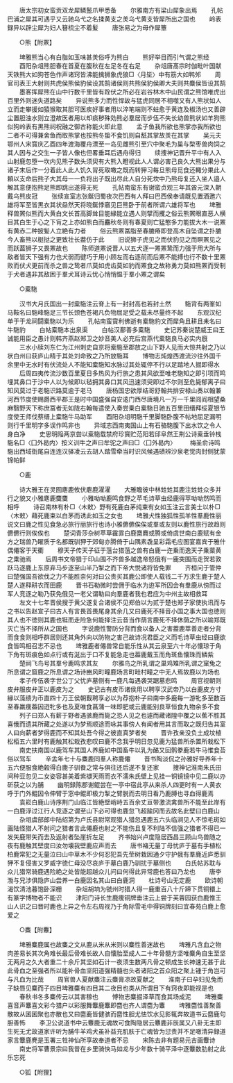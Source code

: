 <!-- { "loadSidebar": true } -->
　　唐太宗初女蛮贡双龙犀鳞鬛爪甲悉备
　　尔雅南方有梁山犀象出焉
　　孔帖巴浦之犀其可遇乎又云驰乌弋之名揉黄支之羙乌弋黄支皆犀所出之国也
　　岭表録异以辟尘犀为妇人簮梳尘不着髪
　　唐张易之为母作犀簟

　　○熊【附罴】

　　埤雅熊当心有白脂如玉味甚羙俗呼为熊白
　　熊好举目而引气谓之熊经
　　酉阳杂俎熊胆春在首夏在腹秋在左足冬在右足
　　杂俎唐髙宗时伽毗叶国献天铁熊大如狗苍色作声诸窍皆沸能擒狮象虎狼□〈月坒〉中有筋大如鸭邜
　　周官司表王大射则共虎侯熊侯豹侯设其鹄诸侯则共熊侯豹侯卿大夫则共麋侯皆设其鹄
　　墨客挥犀熊在山中行数千里皆有跧伏之所必在岩谷林木中山民谓之熊馆唯虎出百里外则迷失道路矣
　　异说熊多力而性悍故与猛虎同居不相噬又有人熊状如人立而走攀援如猿猴取其胆可医疾好事者用以淬笔端则不蛀愈于黄连及椒汤也又善辟尘置胆浊水则立澄故医者用以却痰秽殊効熊必羣居而步伍不失长幼兽熊状如羊狗熊似狗岭表有黒熊祠祝融之御古称能火即此意
　　孟子鱼我所欲也熊掌亦我所欲也二者不可得兼舍鱼而取熊掌也按熊冬蛰不食饥则自舐其掌故羙在其掌
　　吴元夫鄂州人宋寳庆乙酉四年渡海覆舟漂至一岛见雌熊引至穴中聚毛为巢与棃枣兽肉饲之其人因与之交生一子皆人像也但畧垂耳后遇舟得归
　　续捜神记晋升平中有人入山射鹿忽堕一坎内见熊子数头须臾有大熊入瞪视此人人谓必害己良久大熊出果分与诸子末后作一分着此人此人饥久冐死取噉之既而转狎习每旦熊母觅食还輙分果此人頼以支命后熊子大其母一一负将出子既出尽此人自分死坎中乃熊母复还入坐人邉人解其意便抱熊足熊即跳出遂得无死
　　孔帖南蛮东有谢蛮贞观三年其酋元深入朝戴乌熊皮冠
　　张续宣室志张鋋归蜀夜次巴西有人拜曰巴西侯奉请既见置酒邀六雄将军至皆黒衣其状赑然天将晓鋋悸窹见巨熊卧于前者所谓六雄将军也
　　埤雅释兽罴似熊而大黄白文长首高脚耸目能縁能立遇人则擘而攫之俗云熊罴眼直恶人横目其白生于心之下肓之上亦如熊白而麤秋冬则有春夏则亡猛憨多力能拔大木一说罴有黄赤二种披髪人立絶有力者
　　俗云熊罴冨脂至春膔瘠即登高木自坠谓之扑膔今人畜熊以梃挞之更致壮长葢仿于此
　　旧说狮子虎见之而伏豹见之而瞑罴见之而跃葢狮子又畏罴故也
　　陈师道罴说晋人以五犬逐一罴罴鸷而力强于用大所与敌者皆天下强有力也犬弱而徤巧于用小顾左而右逐前而后罴不能搏也行不数十里罴败而伏犬更前而杀之兽之鸷者爪莫如虎齿莫如豹而罴食之故称勇力莫如熊罴而受制于犬者遇非其敌困于羣犬耳诗云忧心悄悄愠于羣小罴之谓矣

　　○槖駞

　　汉书大月氏国出一封槖駞注云脊上有一封封高也若封土然
　　駞背有两峯如马鞍名曰駞峰駞足三节长颈色苍褐凡负物屈足受之载未尽量终不起
　　东观汉纪单于于龙祠闘槖駞以为乐
　　孔帖南蛮寳利佛逝有槖駞豹文而犀角且耕且耒名曰牛駞豹
　　白帖槖駞本出泉渠
　　白帖汉鄯善多槖駞
　　史记苏秦说楚威王曰王诚能用臣之愚计则韩齐燕赵郑卫之妙音美人必充后宫燕代槖駞良马必实内廐
　　三水小牍刘东仁为江州刺史自京将槖駞至郡放之山下野人见而大惊共射之乃以状白州曰获庐山精于其处刘命致之乃所放駞耳
　　博物志炖煌西渡流沙往外国千余里中无水时有伏流处人不能知槖駞知水脉过其处辄停不行以足踏地人掘即得水
　　后周四夷传流沙数百里夏日多热风为行旅之患其风欲至唯老駞知之即引项而鸣埋其鼻口于沙中人以为候即以毡拥其鼻口其风迅速须臾即过不尔则至危毙郁离子曰知风莫过于老駞识路莫逾于老马
　　唐杨国忠欲厚结哥舒翰共排安禄山奏以翰兼河西节度使赐爵西平郡王是时中国盛强自安逺门西尽唐境凡一万一千里闾阎相望桑麻翳野天下称庶冨者无如陇右翰每遣使入奏尝乗白槖駞日驰五百里田缙拜绥夏银节度使王师伐蔡缙上槖駞牛马助军
　　酉阳杂俎明駞千里脚駞卧腹不帖地屈足漏明则行千里明字多误作鸣非也
　　异域志西南夷国山上有石骆駞腹下出水饮之令人身白净
　　史思明陥两京尝以槖駞载禁府珍寳贮范阳若邱阜然王荆公诗槖垂铃栈駞名□〈囗外曷内〉按义训牛之声曰牟驼之声曰□〈囗外曷内〉
　　梅圣俞诗鸣駞出西域衘尾自连连汉驿凌云去胡人踏雪牵当时识风候遇碛辨沙泉老觉肉封侧犹蒙锦帕鲜

　　○鹿

　　诗大雅王在灵囿麀鹿攸伏麀鹿濯濯
　　大雅瞻彼中林甡甡其鹿注甡甡众多并行之貌又小雅麀鹿麌麌
　　小雅呦呦鹿鸣食野之苹毛诗草虫经鹿得苹呦呦然鸣而相呼
　　诗召南林有朴□〈木敕〉野有死鹿白茅纯束有女如玉注云言美士以朴□〈木敕〉藉死鹿束以白茅而诱此如玉之女也
　　埤雅犬性独狐性孤羊性羣鹿性丽说文曰鹿之性见食急必旅行丽旅行也诗小雅儦儦俟俟或羣或友则以鹿性旅行故趋则儦儦行则俟俟也
　　楚词青莎杂树苹草靃霏白鹿麕麚或腾或倚虞世南白鹿赋有金方之瑞兽乃矅质于名都既驯狎于郊甸亦腾倚于山隅素毳呈彩霜毛应图宴嘉宾于雅什偶僊客于天衢
　　穆天子传天子征于菹台猎菹之兽有白鹿一迕乗而逸天子乗蕖黄之乗驰焉
　　后周书文帝猎于印山围不齐兽多越逸帝怒俄有一鹿突围而走贺若敦跃马逐鹿上东原弃马步逐至山半乃掣之而下帝大悦诸将皆免罪
　　齐桓问于管仲曰楚强国吾欲伐之力不能胜柰何对曰公贵买其鹿公即使人载钱二千万求生鹿于楚人楚人遂释耕农而田鹿
　　晋书石勒微时尝佣于临水为逰军所囚会有羣鹿从傍而过军人竞逐之勒乃获免俄见一老父谓勒曰向羣鹿者我也君应为中州主故相救耳
　　左文十七年晋侯搜于黄父遂复合诸侯不见郑伯以为贰于楚也郑子家使执讯而与之书以告赵宣子曰古人有言畏首畏尾身其余几又曰鹿死不择音小国之事大国也徳则其人也不徳则其鹿也铤而走险急何能择注云音当作荫言鹿死不择休荫之所以喻郑既灭亡当不择所从之国也
　　字说鹿性警防分背而食以备人之害葢鹿萃善走者分背而食食则相呼群居则还其角外向以防物之害己故诗况君臣之义而毛诗草虫经曰鹿欲食皆鸣相召志不忌也
　　埤雅鹿者僊兽常自能乐性从其云泉至六十年必懐琼于角下角有斑痕色如点行或有涎出于口不复能急走也葢鹿戴玉而角斑鱼懐珠而鳞紫
　　楚祠飞鸟号其羣兮鹿鸣求其友
　　尔雅鸟之所乳谓之巢鸡雉所乳谓之窠兔之所息谓之窟鹿之所息谓之场诗豳风町疃鹿场言町畦村疃之中无人焉故鹿以为场也
　　孝子传伍袭字世公丁父忧庐墓侧有一鹿凡每遇袭哭踞墓悲鸣
　　周官视朝则皮弁服皮弁正以鹿皮为之
　　史记古有皮币诸侯用以聘享汉武帝乃以白鹿皮方寸縁以藻缋为币直四十万王侯朝觐聘享必以为荐抱朴子曰南中多鹿每一游牝多至数百至春羸痩葢因逰牝多也及夏唯食菖蒲一味即肥或云鹿能别良草恒食九物余多不食
　　列子曰郑人有薪于野者遇骇鹿而毙之恐人见之也遽而藏诸隍中覆之以蕉不胜其喜俄而遗其所藏之处遂以为梦焉顺途而咏其事傍人有闻者用其言而取之既归告其室人曰向薪者梦得鹿而不知其处吾今得之彼直真梦者矣
　　晋许孜亲没负土成坟植松栢五六里时有鹿触其松栽孜悲叹曰鹿不念我乎明日忽见鹿为猛兽所杀置所栽松下
　　南史扶南国以鹿驾车其国人养鹿如中国畜牛以乳为酪又回鹘豢鹿若牛马惟食苔俗以驾车
　　辛孟年七十与麋鹿同羣人称鹿僊
　　晋书陶淡侃之孙雅好导养年十五六便服食絶榖得白鹿子驯飬之常与俱往还后遂不复还家
　　捜神记淮南朱氏田间种豆忽见二女姿容甚美着紫襭天雨而衣不濡朱氏壁上见挂一铜镜镜中见二鹿以刅斫获之以为脯
　　幽明録陈郡谢鲲尝在一亭中宿此亭从来杀人四更时有一人黄衣呼于门外鲲因令伸臂于窓中鲲即极力掣之臂脱而去明日看乃鹿膊也寻血得鹿焉
　　袁崧白鹿山诗序荆门山临江皆絶壁峭峙五百余丈亘带激流禽兽所不能至此岸有一白鹿浮过江行人竞逐之谓至山下必可得也鹿忽飞超踰冈而去故名此壁曰白鹿山
　　杂俎虞部郎中陆绍第为卢氏县尉常观猎人猎忽遇鹿五六头临涧见人不惊毛斑如画陆怪猎人不射问之猎者言此僊鹿也射之不能伤且复不利陆不信强之猎者不得已一发矢鹿带矢而去及返射者坠崖折左足
　　齐书始兴卢度隐居西昌三顾山鸟兽随之夜有鹿触其壁度曰汝勿壊我壁鹿应声而去
　　唐书褚无量丁母忧庐于墓有手植松柏鹿常犯之无量泣曰山中草木不少何忍犯吾先茔树栽因通夕守护俄有羣鹿近庐悉驯狎不复侵害又罗威字徳仁母没尽哀庐于墓白鹿乃驯扰于墓侧也
　　白氏帖苏耽与众儿猎常骑鹿遇险絶之处皆能超越众儿问曰何得此异常鹿也答曰乃龙也
　　唐李渤与兄渉俱隐庐山尝养一白鹿因名其山曰白鹿洞
　　杜诗号山无定鹿
　　欧诗朝渴饮清池暮饱卧深栅
　　杂俎胡垧为虢州时猎人得一鹿重百八十斤蹄下贯铜镮上有篆字博物者不能识
　　津阳门诗长生鹿痩铜牌垂注云上尝于芙蓉园获白鹿惟王山人识之曰晋时鹿也上异之令左右周视乃于角际雪毛中得铜牌刻曰宜春苑白鹿上愈爱之

　　○麋【附麞】

　　埤雅麋鹿属也故麋之文从鹿从米从米则以麋性善迷故也
　　埤雅凡含血之物肉差易长其次角难长最后骨难长故人自懐胎至成人二十年骨髓方坚唯麋角自生至坚无两月之久大者重二十余斤其坚如石计一夜须生数两凡骨之顿成生长神速无甚于此此骨血之至强者所以能补骨血坚阳道强精髓也头者诸阳之首众阳之聚上锺于角岂可与凡血为比哉
　　周官兽人夏献麋注云麋膏凉故夏献之
　　淮南子曰孕妇见兔而子缺唇见麋而子四目埤雅麋有四目其二夜目也类从所谓目下有窍夜即能视是也
　　春秋书冬多麋传云以其害稼也
　　愽物志麋掘泽草而食其场成泥
　　埤雅麋喜音声麞喜文彩今猎户以彩服舞麞鹿麞即麕也齐人谓麕为麞
　　埤雅麕性善聚善散故从囷囷聚也亦散也又曰麕鹿皆健骇而麕性胆尤怯饮水见影辄奔故道书云麕鹿句胆善怖
　　李卫公说道书中云麞鹿无魂故可食陶隐居云麞鹿非辰属又八卦无主即生死无尤故道家许听为脯牛羊鸡犬虽补益充肌肤于亡魂皆为愆责并不足噉清异録道家言麞鹿麂是玉署三牲神仙所享故奉道者不忌
　　宋陈去非有题易元吉画麞诗
　　南史将军曹景宗曰我昔在乡里骑快马如龙与少年数十骑平泽中逐麞数肋射之此乐忘死

　　○狐【附狸】

